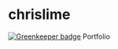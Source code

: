 # chrislime

[![Greenkeeper badge](https://badges.greenkeeper.io/cli53/chrislime.svg)](https://greenkeeper.io/)
Portfolio
